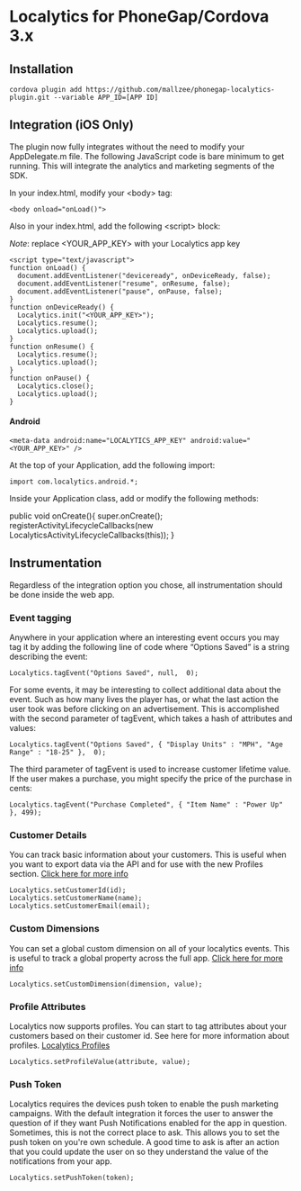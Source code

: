Localytics for PhoneGap/Cordova 3.x
========

## Installation

	cordova plugin add https://github.com/mallzee/phonegap-localytics-plugin.git --variable APP_ID=[APP ID]

## Integration (iOS Only)

The plugin now fully integrates without the need to modify your AppDelegate.m file. The following JavaScript code is bare minimum to get running. This will integrate the analytics and marketing segments of the SDK.

In your index.html, modify your \<body\> tag:

	<body onload="onLoad()">

Also in your index.html, add the following \<script\> block:

*Note*: replace \<YOUR_APP_KEY\> with your Localytics app key

	<script type="text/javascript">
    function onLoad() {
      document.addEventListener("deviceready", onDeviceReady, false);
      document.addEventListener("resume", onResume, false);
      document.addEventListener("pause", onPause, false);
    }
    function onDeviceReady() {
      Localytics.init("<YOUR_APP_KEY>");
      Localytics.resume();
      Localytics.upload();
    }
    function onResume() {
      Localytics.resume();
      Localytics.upload();
    }
    function onPause() {
      Localytics.close();
      Localytics.upload();
    }
  </script>

#### Android

	<meta-data android:name="LOCALYTICS_APP_KEY" android:value="<YOUR_APP_KEY>" />

At the top of your Application, add the following import:

	import com.localytics.android.*;

Inside your Application class, add or modify the following methods:

  public void onCreate(){
      super.onCreate();
      registerActivityLifecycleCallbacks(new LocalyticsActivityLifecycleCallbacks(this));
  }

## Instrumentation

Regardless of the integration option you chose, all instrumentation should be done inside the web app.

### Event tagging

Anywhere in your application where an interesting event occurs you may tag it by adding the following line of code where “Options Saved” is a string describing the event:

	Localytics.tagEvent("Options Saved", null,  0);

For some events, it may be interesting to collect additional data about the event. Such as how many lives the player has, or what the last action the user took was before clicking on an advertisement. This is accomplished with the second parameter of tagEvent, which takes a hash of attributes and values:

	Localytics.tagEvent("Options Saved", { "Display Units" : "MPH", "Age Range" : "18-25" },  0);

The third parameter of tagEvent is used to increase customer lifetime value. If the user makes a purchase, you might specify the price of the purchase in cents:

	Localytics.tagEvent("Purchase Completed", { "Item Name" : "Power Up" }, 499);

### Customer Details

You can track basic information about your customers. This is useful when you want to export data via the API and for use with the new Profiles section. [Click here for more info](http://support.localytics.com/IOS#User_ID_and_Email_Tracking)

    Localytics.setCustomerId(id);
    Localytics.setCustomerName(name);
    Localytics.setCustomerEmail(email);

### Custom Dimensions

You can set a global custom dimension on all of your localytics events. This is useful to track a global property across the full app. [Click here for more info](http://support.localytics.com/IOS#Custom_Dimensions)

    Localytics.setCustomDimension(dimension, value);

### Profile Attributes

Localytics now supports profiles. You can start to tag attributes about your customers based on their customer id. See here for more information about profiles. [Localytics Profiles](http://support.localytics.com/IOS#Profile_Attributes)

    Localytics.setProfileValue(attribute, value);

### Push Token

Localytics requires the devices push token to enable the push marketing campaigns. With the default integration it forces the user to answer the question of if they want Push Notifications enabled for the app in question. Sometimes, this is not the correct place to ask. This allows you to set the push token on you're own schedule. A good time to ask is after an action that you could update the user on so they understand the value of the notifications from your app.

    Localytics.setPushToken(token);



